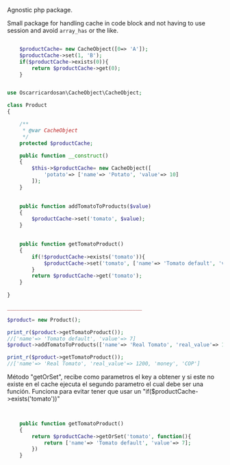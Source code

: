 Agnostic php package.

Small package for handling cache in code block and not having to use session and avoid `array_has` or the like.

```php

	$productCache= new CacheObject([0=> 'A']);
	$productCache->set(1, 'B');
	if($productCache->exists(0)){
		return $productCache->get(0);
	}
```

```php

use Oscarricardosan\CacheObject\CacheObject;

class Product
{ 

    /**
     * @var CacheObject
     */
    protected $productCache;

    public function __construct()
    {
        $this->$productCache= new CacheObject([
            'potato'=> ['name'=> 'Potato', 'value'=> 10]
        ]);
    }
    

    public function addTomatoToProducts($value)
    {
        $productCache->set('tomato', $value);
    }
    

    public function getTomatoProduct()
    {
        if(!$productCache->exists('tomato')){
            $productCache->set('tomato', ['name'=> 'Tomato default', 'value'=> 7]);
        }
        return $productCache->get('tomato');
    }
	
}

____________________________________________

$product= new Product();

print_r($product->getTomatoProduct());
//['name'=> 'Tomato default', 'value'=> 7]
$product->addTomatoToProducts(['name'=> 'Real Tomato', 'real_value'=> 1200, 'money', 'COP'])

print_r($product->getTomatoProduct());
//['name'=> 'Real Tomato', 'real_value'=> 1200, 'money', 'COP']

```

Método "getOrSet", recibe como parametros el key a obtener y si este no existe en el cache ejecuta el segundo parametro el cual debe ser una función. Funciona para evitar tener que usar un "if($productCache->exists('tomato'))"



```php
    

    public function getTomatoProduct()
    {
        return $productCache->getOrSet('tomato', function(){
    	    return ['name'=> 'Tomato default', 'value'=> 7];
    	})
    }
	
```
